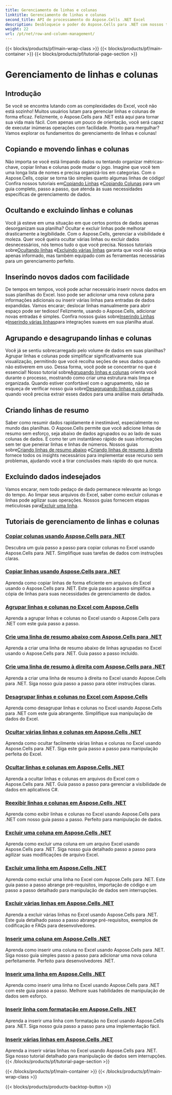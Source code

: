 ```yaml
---
title: Gerenciamento de linhas e colunas
linktitle: Gerenciamento de linhas e colunas
second_title: API de processamento do Aspose.Cells .NET Excel
description: Desbloqueie o poder do Aspose.Cells para .NET com nossos tutoriais abrangentes sobre gerenciamento de linhas e colunas para aprimorar suas habilidades no Excel sem esforço.
weight: 22
url: /pt/net/row-and-column-management/
---
```


{{< blocks/products/pf/main-wrap-class >}}
{{< blocks/products/pf/main-container >}}
{{< blocks/products/pf/tutorial-page-section >}}

# Gerenciamento de linhas e colunas

## Introdução

Se você se encontra lutando com as complexidades do Excel, você não está sozinho! Muitos usuários lutam para gerenciar linhas e colunas de forma eficaz. Felizmente, o Aspose.Cells para .NET está aqui para tornar sua vida mais fácil. Com apenas um pouco de orientação, você será capaz de executar inúmeras operações com facilidade. Pronto para mergulhar? Vamos explorar os fundamentos do gerenciamento de linhas e colunas!

## Copiando e movendo linhas e colunas

 Não importa se você está limpando dados ou tentando organizar métricas-chave, copiar linhas e colunas pode mudar o jogo. Imagine que você tem uma longa lista de nomes e precisa organizá-los em categorias. Com o Aspose.Cells, copiar se torna tão simples quanto algumas linhas de código! Confira nossos tutoriais em[Copiando Linhas](./copying-rows/) e[Copiando Colunas](./copying-columns/) para um guia completo, passo a passo, que atenda às suas necessidades específicas de gerenciamento de dados.

## Ocultando e excluindo linhas e colunas

 Você já esteve em uma situação em que certos pontos de dados apenas desorganizam sua planilha? Ocultar e excluir linhas pode melhorar drasticamente a legibilidade. Com o Aspose.Cells, gerenciar a visibilidade é moleza. Quer você queira ocultar várias linhas ou excluir dados desnecessários, nós temos tudo o que você precisa. Nossos tutoriais sobre[Ocultando linhas](./hide-rows-columns-aspose-cells/) e[Excluindo várias linhas](./delete-multiple-rows-aspose-cells/) garanta que você não esteja apenas informado, mas também equipado com as ferramentas necessárias para um gerenciamento perfeito.

## Inserindo novos dados com facilidade

 De tempos em tempos, você pode achar necessário inserir novos dados em suas planilhas do Excel. Isso pode ser adicionar uma nova coluna para informações adicionais ou inserir várias linhas para entradas de dados expandidas. Vamos encarar; deslocar linhas manualmente para abrir espaço pode ser tedioso! Felizmente, usando o Aspose.Cells, adicionar novas entradas é simples. Confira nossos guias sobre[Inserindo Linhas](./insert-row-aspose-cells/) e[Inserindo várias linhas](./insert-multiple-rows-aspose-cells/)para integrações suaves em sua planilha atual.

## Agrupando e desagrupando linhas e colunas

 Você já se sentiu sobrecarregado pelo volume de dados em suas planilhas? Agrupar linhas e colunas pode simplificar significativamente sua visualização, permitindo que você recolha seções de seus dados quando não estiverem em uso. Dessa forma, você pode se concentrar no que é essencial! Nosso tutorial sobre[Agrupando linhas e colunas](./grouping-rows-and-columns/) orienta você durante o processo, mostrando como criar uma estrutura mais limpa e organizada. Quando estiver confortável com o agrupamento, não se esqueça de verificar nosso guia sobre[Desagrupando linhas e colunas](./ungrouping-rows-and-columns/) quando você precisa extrair esses dados para uma análise mais detalhada.

## Criando linhas de resumo

Saber como resumir dados rapidamente é inestimável, especialmente no mundo das planilhas. O Aspose.Cells permite que você adicione linhas de resumo sem esforço, seja abaixo de dados agrupados ou ao lado de suas colunas de dados. É como ter um instantâneo rápido de suas informações sem ter que peneirar linhas e linhas de números. Nossos guias sobre[Criando linhas de resumo abaixo](./summary-row-below/) e[Criando linhas de resumo à direita](./summary-row-right/) fornece todos os insights necessários para implementar esse recurso sem problemas, ajudando você a tirar conclusões mais rápido do que nunca.

## Excluindo dados indesejados

 Vamos encarar, nem todo pedaço de dado permanece relevante ao longo do tempo. Ao limpar seus arquivos do Excel, saber como excluir colunas e linhas pode agilizar suas operações. Nossos guias fornecem etapas meticulosas para[Excluir uma linha](./delete-row-aspose-cells/).

## Tutoriais de gerenciamento de linhas e colunas
### [Copiar colunas usando Aspose.Cells para .NET](./copying-columns/)
Descubra um guia passo a passo para copiar colunas no Excel usando Aspose.Cells para .NET. Simplifique suas tarefas de dados com instruções claras.
### [Copiar linhas usando Aspose.Cells para .NET](./copying-rows/)
Aprenda como copiar linhas de forma eficiente em arquivos do Excel usando o Aspose.Cells para .NET. Este guia passo a passo simplifica a cópia de linhas para suas necessidades de gerenciamento de dados.
### [Agrupar linhas e colunas no Excel com Aspose.Cells](./grouping-rows-and-columns/)
Aprenda a agrupar linhas e colunas no Excel usando o Aspose.Cells para .NET com este guia passo a passo.
### [Crie uma linha de resumo abaixo com Aspose.Cells para .NET](./summary-row-below/)
Aprenda a criar uma linha de resumo abaixo de linhas agrupadas no Excel usando o Aspose.Cells para .NET. Guia passo a passo incluído.
### [Crie uma linha de resumo à direita com Aspose.Cells para .NET](./summary-row-right/)
Aprenda a criar uma linha de resumo à direita no Excel usando Aspose.Cells para .NET. Siga nosso guia passo a passo para obter instruções claras.
### [Desagrupar linhas e colunas no Excel com Aspose.Cells](./ungrouping-rows-and-columns/)
Aprenda como desagrupar linhas e colunas no Excel usando Aspose.Cells para .NET com este guia abrangente. Simplifique sua manipulação de dados do Excel.
### [Ocultar várias linhas e colunas em Aspose.Cells .NET](./hide-multiple-rows-columns-aspose-cells/)
Aprenda como ocultar facilmente várias linhas e colunas no Excel usando Aspose.Cells para .NET. Siga este guia passo a passo para manipulação perfeita do Excel.
### [Ocultar linhas e colunas em Aspose.Cells .NET](./hide-rows-columns-aspose-cells/)
Aprenda a ocultar linhas e colunas em arquivos do Excel com o Aspose.Cells para .NET. Guia passo a passo para gerenciar a visibilidade de dados em aplicativos C#.
### [Reexibir linhas e colunas em Aspose.Cells .NET](./unhide-rows-columns-aspose-cells/)
Aprenda como exibir linhas e colunas no Excel usando Aspose.Cells para .NET com nosso guia passo a passo. Perfeito para manipulação de dados.
### [Excluir uma coluna em Aspose.Cells .NET](./delete-column-aspose-cells/)
Aprenda como excluir uma coluna em um arquivo Excel usando Aspose.Cells para .NET. Siga nosso guia detalhado passo a passo para agilizar suas modificações de arquivo Excel.
### [Excluir uma linha em Aspose.Cells .NET](./delete-row-aspose-cells/)
Aprenda como excluir uma linha no Excel com Aspose.Cells para .NET. Este guia passo a passo abrange pré-requisitos, importação de código e um passo a passo detalhado para manipulação de dados sem interrupções.
### [Excluir várias linhas em Aspose.Cells .NET](./delete-multiple-rows-aspose-cells/)
Aprenda a excluir várias linhas no Excel usando Aspose.Cells para .NET. Este guia detalhado passo a passo abrange pré-requisitos, exemplos de codificação e FAQs para desenvolvedores.
### [Inserir uma coluna em Aspose.Cells .NET](./insert-column-aspose-cells/)
Aprenda como inserir uma coluna no Excel usando Aspose.Cells para .NET. Siga nosso guia simples passo a passo para adicionar uma nova coluna perfeitamente. Perfeito para desenvolvedores .NET.
### [Inserir uma linha em Aspose.Cells .NET](./insert-row-aspose-cells/)
Aprenda como inserir uma linha no Excel usando Aspose.Cells para .NET com este guia passo a passo. Melhore suas habilidades de manipulação de dados sem esforço.
### [Inserir linha com formatação em Aspose.Cells .NET](./insert-row-formatting-aspose-cells/)
Aprenda a inserir uma linha com formatação no Excel usando Aspose.Cells para .NET. Siga nosso guia passo a passo para uma implementação fácil.
### [Inserir várias linhas em Aspose.Cells .NET](./insert-multiple-rows-aspose-cells/)
Aprenda a inserir várias linhas no Excel usando Aspose.Cells para .NET. Siga nosso tutorial detalhado para manipulação de dados sem interrupções.
{{< /blocks/products/pf/tutorial-page-section >}}

{{< /blocks/products/pf/main-container >}}
{{< /blocks/products/pf/main-wrap-class >}}

{{< blocks/products/products-backtop-button >}}
